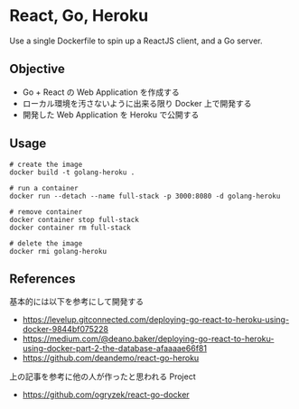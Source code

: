 # React, Go, Heroku
Use a single Dockerfile to spin up a ReactJS client, and a Go server.  

## Objective
- Go + React の Web Application を作成する
- ローカル環境を汚さないように出来る限り Docker 上で開発する
- 開発した Web Application を Heroku で公開する

## Usage
```
# create the image
docker build -t golang-heroku .

# run a container
docker run --detach --name full-stack -p 3000:8080 -d golang-heroku

# remove container
docker container stop full-stack
docker container rm full-stack

# delete the image
docker rmi golang-heroku
```

## References
基本的には以下を参考にして開発する

- https://levelup.gitconnected.com/deploying-go-react-to-heroku-using-docker-9844bf075228
- https://medium.com/@deano.baker/deploying-go-react-to-heroku-using-docker-part-2-the-database-afaaaae66f81
- https://github.com/deandemo/react-go-heroku

上の記事を参考に他の人が作ったと思われる Project
- https://github.com/ogryzek/react-go-docker
